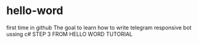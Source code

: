 # hello-word
first time in github
The goal to learn how to write telegram responsive bot ussing c#
STEP 3 FROM HELLO WORD TUTORIAL
